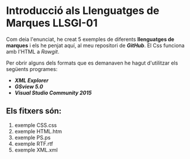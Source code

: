 # Introducció als Llenguatges de Marques LLSGI-01
Com deia l'enunciat, he creat 5 exemples de diferents __llenguatges de marques__ i els he penjat aquí, al meu repositori de **_GitHub_**. El Css funciona amb l'HTML a *Rawgit*.

Per obrir alguns dels formats que es demanaven he hagut d'utilitzar els següents programes: 

* **_XML Explorer_**
* **_GSview 5.0_**
* **_Visual Studio Community 2015_**


Els fitxers són:
----

1. exemple CSS.css
2. exemple HTML.htm
3. exemple PS.ps
4. exemple RTF.rtf
5. exemple XML.xml


